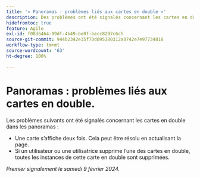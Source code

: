 ```yaml
---
title: '« Panoramas : problèmes liés aux cartes en double »'
description: Des problèmes ont été signalés concernant les cartes en double dans les panoramas.
hidefromtoc: true
feature: Agile
exl-id: f08d6464-99df-4b49-be0f-becc8297c6c5
source-git-commit: 944b2342e35f70d095380312a8742e7e97734818
workflow-type: tm+mt
source-wordcount: '63'
ht-degree: 100%

---
```


# Panoramas : problèmes liés aux cartes en double.

<!--

>[!NOTE]
>
>This issue was fixed on August 15, 2024.

-->


Les problèmes suivants ont été signalés concernant les cartes en double dans les panoramas :

* Une carte s’affiche deux fois. Cela peut être résolu en actualisant la page.
* Si un utilisateur ou une utilisatrice supprime l’une des cartes en double, toutes les instances de cette carte en double sont supprimées.

_Premier signalement le samedi 9 février 2024._

